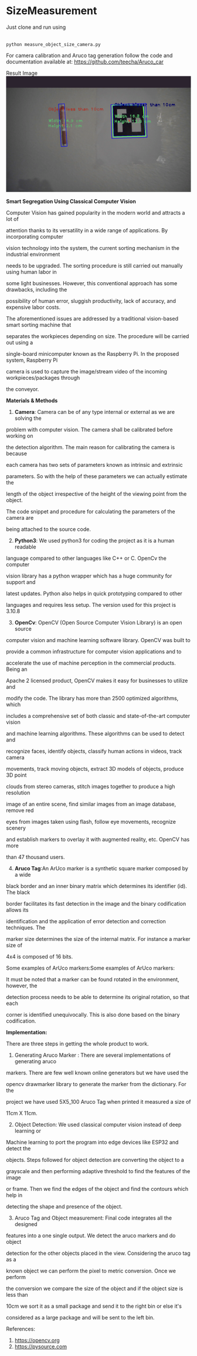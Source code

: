 # SizeMeasurement

Just clone and run using
```shell

python measure_object_size_camera.py

```

For camera calibration and Aruco tag generation follow the code and documentation available at:
https://github.com/teecha/Aruco_car

Result Image
![alt text](https://github.com/teecha/SizeMeasurement/blob/main/results/ameOutput.png?raw=true)


**Smart Segregation Using Classical Computer Vision**

Computer Vision has gained popularity in the modern world and attracts a lot of

attention thanks to its versatility in a wide range of applications. By incorporating computer

vision technology into the system, the current sorting mechanism in the industrial environment

needs to be upgraded. The sorting procedure is still carried out manually using human labor in

some light businesses. However, this conventional approach has some drawbacks, including the

possibility of human error, sluggish productivity, lack of accuracy, and expensive labor costs.

The aforementioned issues are addressed by a traditional vision-based smart sorting machine that

separates the workpieces depending on size. The procedure will be carried out using a

single-board minicomputer known as the Raspberry Pi. In the proposed system, Raspberry Pi

camera is used to capture the image/stream video of the incoming workpieces/packages through

the conveyor.

**Materials & Methods**

1. **Camera**: Camera can be of any type internal or external as we are solving the

problem with computer vision. The camera shall be calibrated before working on

the detection algorithm. The main reason for calibrating the camera is because

each camera has two sets of parameters known as intrinsic and extrinsic

parameters. So with the help of these parameters we can actually estimate the

length of the object irrespective of the height of the viewing point from the object.

The code snippet and procedure for calculating the parameters of the camera are

being attached to the source code.

2. **Python3**: We used python3 for coding the project as it is a human readable

language compared to other languages like C++ or C. OpenCv the computer

vision library has a python wrapper which has a huge community for support and

latest updates. Python also helps in quick prototyping compared to other

languages and requires less setup. The version used for this project is 3.10.8

3. **OpenCv**: OpenCV (Open Source Computer Vision Library) is an open source

computer vision and machine learning software library. OpenCV was built to

provide a common infrastructure for computer vision applications and to

accelerate the use of machine perception in the commercial products. Being an

Apache 2 licensed product, OpenCV makes it easy for businesses to utilize and

modify the code. The library has more than 2500 optimized algorithms, which

includes a comprehensive set of both classic and state-of-the-art computer vision

and machine learning algorithms. These algorithms can be used to detect and

recognize faces, identify objects, classify human actions in videos, track camera

movements, track moving objects, extract 3D models of objects, produce 3D point

clouds from stereo cameras, stitch images together to produce a high resolution

image of an entire scene, find similar images from an image database, remove red

eyes from images taken using flash, follow eye movements, recognize scenery

and establish markers to overlay it with augmented reality, etc. OpenCV has more

than 47 thousand users.

4. **Aruco Tag**:An ArUco marker is a synthetic square marker composed by a wide

black border and an inner binary matrix which determines its identifier (id). The black

border facilitates its fast detection in the image and the binary codification allows its

identification and the application of error detection and correction techniques. The

marker size determines the size of the internal matrix. For instance a marker size of

4x4 is composed of 16 bits.

Some examples of ArUco markers:Some examples of ArUco markers:

It must be noted that a marker can be found rotated in the environment, however, the

detection process needs to be able to determine its original rotation, so that each

corner is identified unequivocally. This is also done based on the binary codification.


**Implementation:**

There are three steps in getting the whole product to work.

1. Generating Aruco Marker : There are several implementations of generating aruco

markers. There are few well known online generators but we have used the

opencv drawmarker library to generate the marker from the dictionary. For the

project we have used 5X5_100 Aruco Tag when printed it measured a size of

11cm X 11cm.

2. Object Detection: We used classical computer vision instead of deep learning or

Machine learning to port the program into edge devices like ESP32 and detect the

objects. Steps followed for object detection are converting the object to a

grayscale and then performing adaptive threshold to find the features of the image

or frame. Then we find the edges of the object and find the contours which help in

detecting the shape and presence of the object.

3. Aruco Tag and Object measurement: Final code integrates all the designed

features into a one single output. We detect the aruco markers and do object

detection for the other objects placed in the view. Considering the aruco tag as a

known object we can perform the pixel to metric conversion. Once we perform

the conversion we compare the size of the object and if the object size is less than

10cm we sort it as a small package and send it to the right bin or else it's

considered as a large package and will be sent to the left bin.


References:
1. https://opencv.org
2. https://pysource.com

